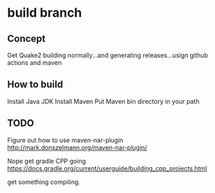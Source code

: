 
# build branch

## Concept

Get Quake2 building normally...and generating releases...usign github actions and maven

## How to build

Install Java JDK
Install Maven
Put Maven bin directory in your path

## TODO

Figure out how to use maven-nar-plugin
http://mark.donszelmann.org/maven-nar-plugin/

Nope get gradle CPP going
https://docs.gradle.org/current/userguide/building_cpp_projects.html

get something compiling.
